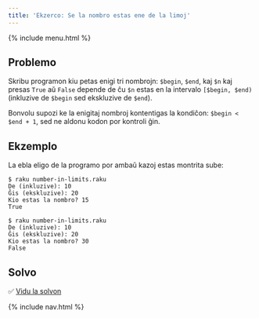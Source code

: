 ```yaml
---
title: 'Ekzerco: Se la nombro estas ene de la limoj'
---
```


{% include menu.html %}

## Problemo

Skribu programon kiu petas enigi tri nombrojn: `$begin`, `$end`, kaj `$n` kaj presas `True` aŭ `False` depende de ĉu `$n` estas en la intervalo `[$begin, $end)` (inkluzive de `$begin` sed ekskluzive de `$end`).

Bonvolu supozi ke la enigitaj nombroj kontentigas la kondiĉon: `$begin < $end + 1`, sed ne aldonu kodon por kontroli ĝin.

## Ekzemplo

La ebla eligo de la programo por ambaŭ kazoj estas montrita sube:

```console
$ raku number-in-limits.raku
De (inkluzive): 10
Ĝis (ekskluzive): 20
Kio estas la nombro? 15
True

$ raku number-in-limits.raku
De (inkluzive): 10
Ĝis (ekskluzive): 20
Kio estas la nombro? 30
False
```

## Solvo

✅ [Vidu la solvon](solution)

{% include nav.html %}